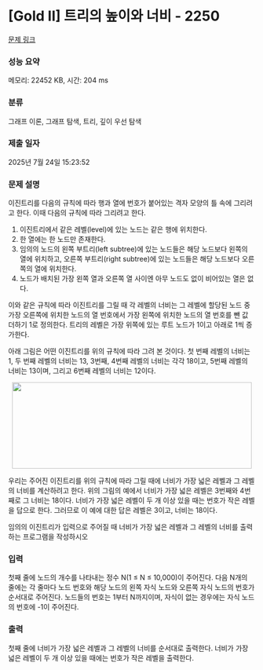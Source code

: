 # [Gold II] 트리의 높이와 너비 - 2250 

[문제 링크](https://www.acmicpc.net/problem/2250) 

### 성능 요약

메모리: 22452 KB, 시간: 204 ms

### 분류

그래프 이론, 그래프 탐색, 트리, 깊이 우선 탐색

### 제출 일자

2025년 7월 24일 15:23:52

### 문제 설명

<p>이진트리를 다음의 규칙에 따라 행과 열에 번호가 붙어있는 격자 모양의 틀 속에 그리려고 한다. 이때 다음의 규칙에 따라 그리려고 한다.</p>

<ol>
	<li>이진트리에서 같은 레벨(level)에 있는 노드는 같은 행에 위치한다.</li>
	<li>한 열에는 한 노드만 존재한다.</li>
	<li>임의의 노드의 왼쪽 부트리(left subtree)에 있는 노드들은 해당 노드보다 왼쪽의 열에 위치하고, 오른쪽 부트리(right subtree)에 있는 노드들은 해당 노드보다 오른쪽의 열에 위치한다.</li>
	<li>노드가 배치된 가장 왼쪽 열과 오른쪽 열 사이엔 아무 노드도 없이 비어있는 열은 없다.</li>
</ol>

<p>이와 같은 규칙에 따라 이진트리를 그릴 때 각 레벨의 너비는 그 레벨에 할당된 노드 중 가장 오른쪽에 위치한 노드의 열 번호에서 가장 왼쪽에 위치한 노드의 열 번호를 뺀 값 더하기 1로 정의한다. 트리의 레벨은 가장 위쪽에 있는 루트 노드가 1이고 아래로 1씩 증가한다.</p>

<p>아래 그림은 어떤 이진트리를 위의 규칙에 따라 그려 본 것이다. 첫 번째 레벨의 너비는 1, 두 번째 레벨의 너비는 13, 3번째, 4번째 레벨의 너비는 각각 18이고, 5번째 레벨의 너비는 13이며, 그리고 6번째 레벨의 너비는 12이다.</p>

<p style="text-align: center;"><img alt="" src="https://upload.acmicpc.net/4e4aaa17-dc1d-4af9-a36a-3144259fb7d2/-/preview/" style="width: 488px; height: 176px;"></p>

<p>우리는 주어진 이진트리를 위의 규칙에 따라 그릴 때에 너비가 가장 넓은 레벨과 그 레벨의 너비를 계산하려고 한다. 위의 그림의 예에서 너비가 가장 넓은 레벨은 3번째와 4번째로 그 너비는 18이다. 너비가 가장 넓은 레벨이 두 개 이상 있을 때는 번호가 작은 레벨을 답으로 한다. 그러므로 이 예에 대한 답은 레벨은 3이고, 너비는 18이다.</p>

<p>임의의 이진트리가 입력으로 주어질 때 너비가 가장 넓은 레벨과 그 레벨의 너비를 출력하는 프로그램을 작성하시오</p>

### 입력 

 <p>첫째 줄에 노드의 개수를 나타내는 정수 N(1 ≤ N ≤ 10,000)이 주어진다. 다음 N개의 줄에는 각 줄마다 노드 번호와 해당 노드의 왼쪽 자식 노드와 오른쪽 자식 노드의 번호가 순서대로 주어진다. 노드들의 번호는 1부터 N까지이며, 자식이 없는 경우에는 자식 노드의 번호에 -1이 주어진다.</p>

### 출력 

 <p>첫째 줄에 너비가 가장 넓은 레벨과 그 레벨의 너비를 순서대로 출력한다. 너비가 가장 넓은 레벨이 두 개 이상 있을 때에는 번호가 작은 레벨을 출력한다.</p>


